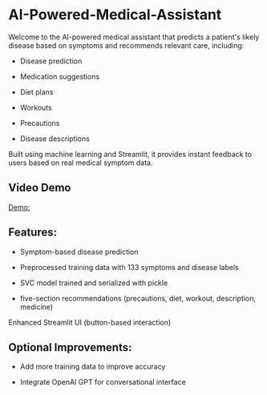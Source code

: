 # AI-Powered-Medical-Assistant
Welcome to the AI-powered medical assistant that predicts a patient's likely disease based on symptoms and recommends relevant care, including:

 - Disease prediction

 - Medication suggestions

 - Diet plans

 - Workouts

 - Precautions

 - Disease descriptions

Built using machine learning and Streamlit, it provides instant feedback to users based on real medical symptom data.

## Video Demo 
[Demo:]()

## Features:
 - Symptom-based disease prediction

 - Preprocessed training data with 133 symptoms and disease labels

 - SVC model trained and serialized with pickle

 - five-section recommendations (precautions, diet, workout, description, medicine)

 Enhanced Streamlit UI (button-based interaction)
## Optional Improvements:
- Add more training data to improve accuracy

- Integrate OpenAI GPT for conversational interface
